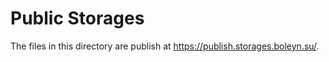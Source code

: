 # Public Storages

The files in this directory are publish at <https://publish.storages.boleyn.su/>.
